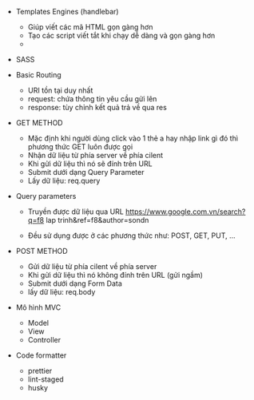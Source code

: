 - Templates Engines (handlebar)
    + Giúp viết các mã HTML gọn gàng hơn
    + Tạo các script viết tắt khi chạy dễ dàng và gọn gàng hơn
    + 
- SASS 

- Basic Routing
    + URI tồn tại duy nhất
    + request: chứa thông tin yêu cầu gửi lên
    + response: tùy chỉnh kết quả trả về qua res

- GET METHOD
    + Mặc định khi người dùng click vào 1 thẻ a hay nhập link gì đó thì phương thức GET luôn được gọi
    + Nhận dữ liệu từ phía server về phía cilent
    + Khi gửi dữ liệu thì nó sẽ đính trên URL
    + Submit dưới dạng Query Parameter
    + Lấy dữ liệu: req.query

- Query parameters
    + Truyền được dữ liệu qua URL
    https://www.google.com.vn/search?q=f8 lap trinh&ref=f8&author=sondn

    + Đều sử dụng được ở các phương thức như: POST, GET, PUT, ...

- POST METHOD
    + Gửi dữ liệu từ phía cilent về phía server
    + Khi gửi dữ liệu thì nó không đính trên URL (gửi ngầm)
    + Submit dưới dạng Form Data
    + lấy dữ liệu: req.body

- Mô hình MVC
    + Model
    + View
    + Controller

- Code formatter
    + prettier
    + lint-staged
    + husky